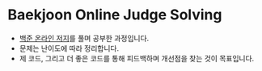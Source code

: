 # Baekjoon Online Judge Solving

- [백준 온라인 저지](https://www.acmicpc.net/)를 풀며 공부한 과정입니다.
- 문제는 난이도에 따라 정리합니다.
- 제 코드, 그리고 더 좋은 코드를 통해 피드백하며 개선점을 찾는 것이 목표입니다.